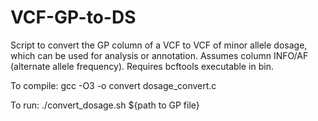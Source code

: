 # VCF-GP-to-DS
Script to convert the GP column of a VCF to VCF of minor allele dosage, which can be used for analysis or annotation. Assumes column INFO/AF (alternate allele frequency). Requires bcftools executable in bin.

To compile: gcc -O3 -o convert dosage_convert.c

To run: ./convert_dosage.sh ${path to GP file}

